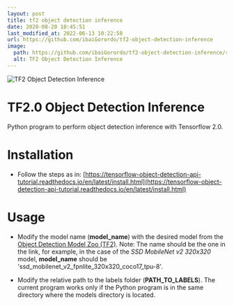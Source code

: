 ```yaml
---
layout: post
title: tf2 object detection inference
date: 2020-08-20 10:45:51 
last_modified_at: 2022-06-13 10:22:58 
url: https://github.com/ibaiGorordo/tf2-object-detection-inference
image:
  path: https://github.com/ibaiGorordo/tf2-object-detection-inference/raw/master/doc/img/Inference%20Output%20Example.gif
  alt: TF2 Object Detection Inference
---
```

![TF2 Object Detection Inference](https://github.com/ibaiGorordo/tf2-object-detection-inference/raw/master/doc/img/Inference%20Output%20Example.gif)

# TF2.0 Object Detection Inference
Python program to perform object detection inference with Tensorflow 2.0.

# Installation
* Follow the steps as in: [https://tensorflow-object-detection-api-tutorial.readthedocs.io/en/latest/install.html](https://tensorflow-object-detection-api-tutorial.readthedocs.io/en/latest/install.html)

# Usage
* Modify the model name (**model_name**) with the desired model from the [Object Detection Model Zoo (TF2)](https://github.com/tensorflow/models/blob/master/research/object_detection/g3doc/tf2_detection_zoo.md). Note: The name should be the one in the link, for example, in the case of the *SSD MobileNet v2 320x320* model, **model_name** should be 'ssd_mobilenet_v2_fpnlite_320x320_coco17_tpu-8'.

* Modify the relative path to the labels folder (**PATH_TO_LABELS**). The current program works only if the Python program is in the same directory where the models directory is located.
